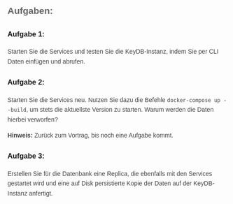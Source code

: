 <!DOCTYPE html>
<html lang="en">
<head>
<meta charset="UTF-8">
<meta name="viewport" content="width=device-width, initial-scale=1.0">
<title>Projekt Readme</title>
<style>
body {
            font-family: 'Arial', sans-serif;
            line-height: 1.6;
            margin: 20px;
        }

h1 {
            color: #333;
        }
h2 {
            color: #666;
        }
p {
            color: #444;
        }

div {
            background-color: #f0f0f0;
            padding: 10px;
            margin: 10px 0;
        }

code {
            font-family: 'Courier New', monospace;
            background-color: #f8f8f8;
            padding: 2px 4px;
            border: 1px solid #ddd;
            border-radius: 4px;
}
</style>
</head>
<body>

<div>
<h2>Aufgaben:</h2>

<h3>Aufgabe 1:</h3>
<p>Starten Sie die Services und testen Sie die KeyDB-Instanz, indem Sie per CLI Daten einfügen und abrufen.</p>

<h3>Aufgabe 2:</h3>
<p>Starten Sie die Services neu. Nutzen Sie dazu die Befehle <code>docker-compose up --build</code>, um stets die aktuellste Version zu starten. Warum werden die Daten hierbei verworfen?</p>

<p><strong>Hinweis:</strong> Zurück zum Vortrag, bis noch eine Aufgabe kommt.</p>

<h3>Aufgabe 3:</h3>
<p>Erstellen Sie für die Datenbank eine Replica, die ebenfalls mit den Services gestartet wird und eine auf Disk persistierte Kopie der Daten auf der KeyDB-Instanz anfertigt.</p>
</div>

</body>
</html>
